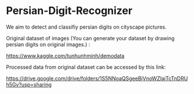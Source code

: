 # Persian-Digit-Recognizer
We aim to detect and classifiy persian digits on cityscape pictures.

Original dataset of images (You can generate your dataset by drawing persian digits on original images.) :

https://www.kaggle.com/tunhunhminh/demodata

Processed data from original dataset can be accessed by this link:

https://drive.google.com/drive/folders/1S5NNoaQSgeeBjVnoWZIajTcTnDRUh5Gv?usp=sharing
